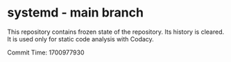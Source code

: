 # systemd - main branch

This repository contains frozen state of the repository.
Its history is cleared. It is used only for static code
analysis with Codacy.

Commit Time: 1700977930
